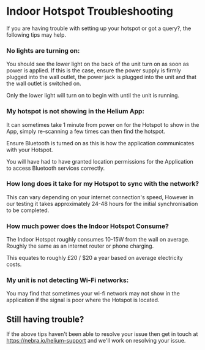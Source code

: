 # Indoor Hotspot Troubleshooting

If you are having trouble with setting up your hotspot or got a query?, the following tips may help.

### No lights are turning on:

You should see the lower light on the back of the unit turn on as soon as power is applied.
If this is the case, ensure the power supply is firmly plugged into the wall outlet, the power jack is plugged into the unit and that the wall outlet is switched on.

Only the lower light will turn on to begin with until the unit is running.

### My hotspot is not showing in the Helium App:

It can sometimes take 1 minute from power on for the Hotspot to show in the App, simply re-scanning a few times can then find the hotspot.

Ensure Bluetooth is turned on as this is how the application communicates with your Hotspot.

You will have had to have granted location permissions for the Application to access Bluetooth services correctly.

### How long does it take for my Hotspot to sync with the network?

This can vary depending on your internet connection's speed, However in our testing it takes approximately 24-48 hours for the initial synchronisation to be completed.

### How much power does the Indoor Hotspot Consume?

The Indoor Hotspot roughly consumes 10-15W from the wall on average. Roughly the same as an internet router or phone charging.

This equates to roughly £20 / $20 a year based on average electricity costs.

### My unit is not detecting Wi-Fi networks:

You may find that sometimes your wi-fi network may not show in the application if the signal is poor where the Hotspot is located.

## Still having trouble?

If the above tips haven't been able to resolve your issue then get in touch at https://nebra.io/helium-support and we'll work on resolving your issue.
